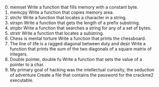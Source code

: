 0. memset
Write a function that fills memory with a constant byte.
1. memcpy
Write a function that copies memory area.
2. strchr
Write a function that locates a character in a string.
3. strspn
Write a function that gets the length of a prefix substring.
4. strpbr
Write a function that searches a string for any of a set of bytes.
5. strstr
Write a function that locates a substring.
6. Chess is mental torture
Write a function that prints the chessboard.
7. The line of life is a ragged diagonal between duty and desir
Write a function that prints the sum of the two diagonals of a square matrix of integers.
8. Double pointer, double fu
Write a function that sets the value of a pointer to a char.
9. My primary goal of hacking was the intellectual curiosity, the seduction of adventure
Create a file that contains the password for the crackme2 executable.
